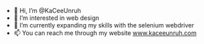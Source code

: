 - 👋 Hi, I’m @KaCeeUnruh
- 👀 I’m interested in web design
- 🌱 I’m currently expanding my skills with the selenium webdriver
- 📫 You can reach me through my website www.kaceeunruh.com
